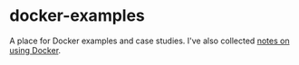 # docker-examples

A place for Docker examples and case studies.
I've also collected [notes on using Docker](https://github.com/mdpiper/knowledge/blob/main/docker.md).
